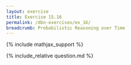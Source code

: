 ```yaml
---
layout: exercise
title: Exercise 15.16
permalink: /dbn-exercises/ex_16/
breadcrumb: Probabilistic Reasoning over Time
---
```


{% include mathjax_support %}

<div><i class="arrow-up loader" data-chapter="dbn-exercises" data-exercise="ex_16" data-rating="0"></i></div>
{% include_relative question.md %}
